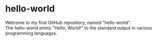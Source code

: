 # hello-world

Welcome to my first GitHub repository, named "hello-world". <br />
The hello-world prints "Hello, World!" to the standard output in various programming languages.
